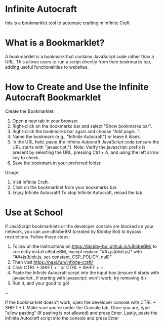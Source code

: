 # Infinite Autocraft
this is a bookmarklet tool to automate crafting in Infinite Craft

# What is a Bookmarklet?
A bookmarklet is a bookmark that contains JavaScript code rather than a URL. This allows users to run a script directly from their bookmarks bar, adding useful functionalities to websites.

# How to Create and Use the Infinite Autocraft Bookmarklet

Create the Bookmarklet:
1. Open a new tab in your browser.
2. Right-click on the bookmarks bar and select "Show bookmarks bar".
3. Right-click the bookmarks bar again and choose "Add page...".
4. Name the bookmark (e.g., "Infinite Autocraft") or leave it blank.
5. In the URL field, paste the Infinite Autocraft JavaScript code (ensure the URL starts with "javascript:").
Note: Verify the javascript: prefix is present by selecting the URL, pressing Ctrl + A, and using the left arrow key to check.
6. Save the bookmark in your preferred folder.

Usage:
1. Visit Infinite Craft.
2. Click on the bookmarklet from your bookmarks bar.
4. Enjoy Infinite Autocraft!
To stop Infinite Autocraft, reload the tab.

# Use at School
If JavaScript bookmarklets or the developer console are blocked on your network, you can use uBlobeBM (created by Blobby Boi) to bypass restrictions. Follow these steps:
1. Follow all the instructions on https://blobby-boi.github.io/uBlobeBM/ to correctly install uBlobeBM, except replace "*##+js(blob.js)" with "*##+js(blob.js, set-constant, CSP_POLICY, null)"
2. Then visit https://neal.fun/infinite-craft/
3. Click CTRL + SHIFT + ` or CTRL + SHIFT + ~
4. Paste the Infinite Autocraft script into the input box (ensure it starts with javascript:, if starting with javascript: won't work, try removing it.)
5. Run it, and your good to go!

~

If the bookmarklet doesn't work, open the developer console with CTRL + SHIFT + I. Make sure you're under the Console tab. Once you are, type "allow pasting" (If pasting is not allowed) and press Enter. Lastly, paste the Infinite Autocraft script into the console and press Enter
